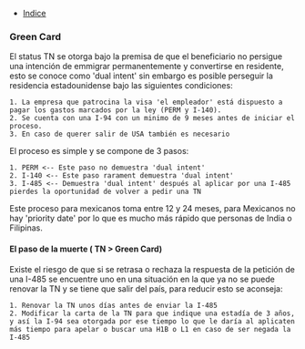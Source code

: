 * [Indice](README.md)

### Green Card

  El status TN se otorga bajo la premisa de que el beneficiario no persigue una intención de emmigrar permanentemente y convertirse en residente, esto se conoce como 'dual intent' sin embargo es posible perseguir la residencia estadounidense bajo las siguientes condiciones:

    1. La empresa que patrocina la visa 'el empleador' está dispuesto a pagar los gastos marcados por la ley (PERM y I-140).
    2. Se cuenta con una I-94 con un minimo de 9 meses antes de iniciar el proceso.
    3. En caso de querer salir de USA también es necesario

  El proceso es simple y se compone de 3 pasos:

    1. PERM <-- Este paso no demuestra 'dual intent'
    2. I-140 <-- Este paso rarament demuestra 'dual intent'
    3. I-485 <-- Demuestra 'dual intent' después al aplicar por una I-485
    pierdes la oportunidad de volver a pedir una TN

  Este proceso para mexicanos toma entre 12 y 24 meses, para Mexicanos no hay 'priority date' por lo que es mucho más rápido que personas de India o Filipinas.

#### El paso de la muerte ( TN > Green Card)

Existe el riesgo de que si se retrasa o rechaza la respuesta de la petición de una I-485 se encuentre uno en una situación en la que ya no se puede renovar la TN y se tiene que salir del país, para reducir esto se aconseja:

    1. Renovar la TN unos días antes de enviar la I-485
    2. Modificar la carta de la TN para que indique una estadía de 3 años, y así la I-94 sea otorgada por ese tiempo lo que le daría al aplicaten más tiempo para apelar o buscar una H1B o L1 en caso de ser negada la I-485

